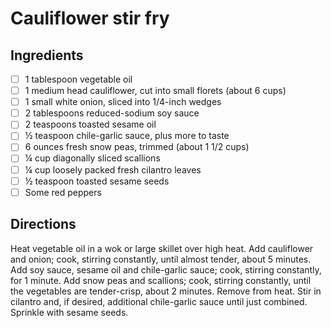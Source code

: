 # Cauliflower stir fry

## Ingredients
- [ ] 1 tablespoon vegetable oil
- [ ] 1 medium head cauliflower, cut into small florets (about 6 cups)
- [ ] 1 small white onion, sliced into 1/4-inch wedges
- [ ] 2 tablespoons reduced-sodium soy sauce
- [ ] 2 teaspoons toasted sesame oil
- [ ] ½ teaspoon chile-garlic sauce, plus more to taste
- [ ] 6 ounces fresh snow peas, trimmed (about 1 1/2 cups)
- [ ] ¼ cup diagonally sliced scallions
- [ ] ¼ cup loosely packed fresh cilantro leaves
- [ ] ½ teaspoon toasted sesame seeds
- [ ] Some red peppers

## Directions

Heat vegetable oil in a wok or large skillet over high heat. Add cauliflower
and onion; cook, stirring constantly, until almost tender, about 5 minutes. Add
soy sauce, sesame oil and chile-garlic sauce; cook, stirring constantly, for 1
minute. Add snow peas and scallions; cook, stirring constantly, until the
vegetables are tender-crisp, about 2 minutes. Remove from heat. Stir in
cilantro and, if desired, additional chile-garlic sauce until just combined.
Sprinkle with sesame seeds.
